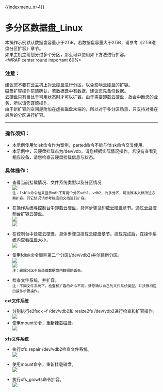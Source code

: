 {{indexmenu_n>4}}

# 多分区数据盘\_Linux

本操作示例默认数据盘容量小于2TiB，若数据盘容量大于2TiB，请参考《2TiB磁盘分区扩容》章节。  
如果主机之前划分过多个分区，那么可以使用如下方法进行扩容。  
<WRAP center round important 60%>

### 注意：

建议您不要在云主机上对云硬盘进行分区，以免影响云硬盘的扩容。  
磁盘扩容操作前请确认，若数据盘中有数据，建议您先备份数据。  
云硬盘只有当处于可用状态时才可以扩容。由于需要卸载云硬盘，故会中断您的业务，所以请您谨慎操作。  
由于新扩容的空间是附加在虚拟磁盘末端的，所以对于多分区场景，只支持对排在最后的分区进行扩容。  
</WRAP>

-----

### 操作须知：

  - 本示例使用fdisk命令作为案例，parted命令不能与fdisk命令交叉使用。  
  - 本示例中，云硬盘挂载点为/dev/vdb，请您根据实际情况操作。若没有查看到相应设备，请您检查云硬盘挂载信息与状态。  

### 具体操作：

  - 查看当前挂载情况、文件系统类型以及分区情况  
    ![](/storage_cdn/udisk/userguide/extend/df-h3.png)  
    `注：lsblk命令结果显示vdb下有两个分区vdb1、vdb2，为多分区，可按照本文档所述方案扩容。其它情况请参考相应的文档进行扩容。`  



  - 在操作系统与控制台中卸载云硬盘，具体步骤见卸载云硬盘章节。通过云盘控制台扩容云硬盘。  
    ![](/storage_cdn/udisk/userguide/extend/image31.jpg)  
    ![](/storage_cdn/udisk/userguide/extend/image32.jpg)  
    
  - 在控制台中挂载云硬盘，具体步骤见挂载云硬盘章节。挂载完成后，在操作系统内查看磁盘大小。  
    ![](/storage_cdn/udisk/userguide/extend/image33.jpg)  
    
  - 使用fdisk命令删除第二个分区(/dev/vdb2)并创建新分区。  
    ![](/storage_cdn/udisk/userguide/extend/image34.jpg)  
    ![](/storage_cdn/udisk/userguide/extend/image35.jpg)  
    `注：删除分区不会造成数据盘内数据的丢失。`  
    
  - 检查文件系统，并扩容。  
    `注：不同文件系统下，检查和扩容的命令不同，请您确认自己的文件系统类型，并按照相应的操作步骤操作。`  

**ext文件系统**  

  - 分别执行e2fsck –f /dev/vdb2和 resize2fs /dev/vdb2进行检查和扩容操作。  
    ![](/storage_cdn/udisk/userguide/extend/e2fsck-duo.png)  
  - 使用mount命令，重新挂载磁盘。  
    ![](/storage_cdn/udisk/userguide/extend/mount3.png)  

**xfs文件系统**  

  - 执行xfs\_repair /dev/vdb2检查文件系统。  
    ![](/storage_cdn/udisk/userguide/extend/xfs_repair-duo.png)  
    
  - 使用mount命令，重新挂载磁盘。  
    ![](/storage_cdn/udisk/userguide/extend/mount4.png)  
    
  - 执行xfs\_growfs命令扩容。  
    ![](/storage_cdn/udisk/userguide/extend/xfs_growfs-duo.png)

